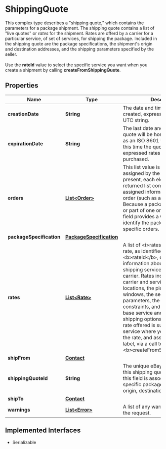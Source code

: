 

# ShippingQuote

This complex type describes a \"shipping quote,\" which contains the parameters for a package shipment. The shipping quote contains a list of \"live quotes\" or <i>rates</i> for the shipment. Rates are offerd by a carrier for a particular service, of set of services, for shipping the package. Included in the shipping quote are the package specifications, the shipment's origin and destination addresses, and the shipping parameters specified by the seller.  <br><br>Use the <b>rateId</b> value to select the specific service you want when you create a shipment by calling <b>createFromShippingQuote</b>.
## Properties

Name | Type | Description | Notes
------------ | ------------- | ------------- | -------------
**creationDate** | **String** | The date and time this quote was created, expressed as an ISO 8601 UTC string. |  [optional]
**expirationDate** | **String** | The last date and time that this quote will be honored, expressed as an ISO 8601 UTC string. After this time the quote expires and the expressed rates can no longer be purchased. |  [optional]
**orders** | [**List&lt;Order&gt;**](Order.md) | This list value is optionally assigned by the seller. When present, each element in the returned list contains seller-assigned information about an order (such as an order number). Because a package can contain all or part of one or more orders, this field provides a way for sellers to identify the packages that contain specific orders. |  [optional]
**packageSpecification** | [**PackageSpecification**](PackageSpecification.md) |  |  [optional]
**rates** | [**List&lt;Rate&gt;**](Rate.md) | A list of &lt;i&gt;rates&lt;/i&gt; where each rate, as identified by a &lt;b&gt;rateId&lt;/b&gt;, contains information about a specific shipping service offered by a carrier.  Rates include shipping carrier and service, the to and from locations, the pickup and delivery windows, the seller&#39;s shipping parameters, the service constraints, and the cost for the base service and a list of additional shipping options.  &lt;br&gt;&lt;br&gt;Each rate offered is supported by a label service where you can purchase the rate, and associated shipping label, via a call to &lt;b&gt;createFromShippingQuote&lt;/b&gt;. |  [optional]
**shipFrom** | [**Contact**](Contact.md) |  |  [optional]
**shippingQuoteId** | **String** | The unique eBay-assigned ID for this shipping quote. The value of this field is associated with a specific package, based on its origin, destination, and size. |  [optional]
**shipTo** | [**Contact**](Contact.md) |  |  [optional]
**warnings** | [**List&lt;Error&gt;**](Error.md) | A list of any warnings triggered by the request. |  [optional]


## Implemented Interfaces

* Serializable


